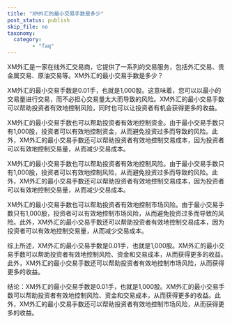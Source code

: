 ```yaml
---
title: "XM外汇的最小交易手数是多少"
post_status: publish
skip_file: no
taxonomy:
  category:
        - "faq"
---
```


XM外汇是一家在线外汇交易商，它提供了一系列的交易服务，包括外汇交易、贵金属交易、原油交易等。XM外汇的最小交易手数是多少？

XM外汇的最小交易手数是0.01手，也就是1,000股。这意味着，您可以以最小的交易量进行交易，而不必担心交易量太大而导致的风险。XM外汇的最小交易手数可以帮助投资者有效地控制风险，同时也可以让投资者有机会获得更多的收益。

XM外汇的最小交易手数也可以帮助投资者有效地控制资金。由于最小交易手数只有1,000股，投资者可以有效地控制资金，从而避免投资过多而导致的风险。此外，XM外汇的最小交易手数还可以帮助投资者有效地控制交易成本，因为投资者可以有效地控制交易量，从而减少交易成本。

XM外汇的最小交易手数也可以帮助投资者有效地控制风险。由于最小交易手数只有1,000股，投资者可以有效地控制风险，从而避免投资过多而导致的风险。此外，XM外汇的最小交易手数还可以帮助投资者有效地控制交易成本，因为投资者可以有效地控制交易量，从而减少交易成本。

XM外汇的最小交易手数也可以帮助投资者有效地控制市场风险。由于最小交易手数只有1,000股，投资者可以有效地控制市场风险，从而避免投资过多而导致的风险。此外，XM外汇的最小交易手数还可以帮助投资者有效地控制交易成本，因为投资者可以有效地控制交易量，从而减少交易成本。

综上所述，XM外汇的最小交易手数是0.01手，也就是1,000股。XM外汇的最小交易手数可以帮助投资者有效地控制风险、资金和交易成本，从而获得更多的收益。此外，XM外汇的最小交易手数还可以帮助投资者有效地控制市场风险，从而获得更多的收益。

结论：XM外汇的最小交易手数是0.01手，也就是1,000股。XM外汇的最小交易手数可以帮助投资者有效地控制风险、资金和交易成本，从而获得更多的收益。此外，XM外汇的最小交易手数还可以帮助投资者有效地控制市场风险，从而获得更多的收益。
